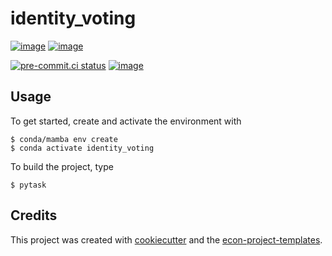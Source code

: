 # identity_voting

[![image](https://img.shields.io/github/actions/workflow/status/NicolasRoever/identity_voting/main.yml?branch=main)](https://github.com/NicolasRoever/identity_voting/actions?query=branch%3Amain)
[![image](https://codecov.io/gh/NicolasRoever/identity_voting/branch/main/graph/badge.svg)](https://codecov.io/gh/NicolasRoever/identity_voting)

[![pre-commit.ci status](https://results.pre-commit.ci/badge/github/NicolasRoever/identity_voting/main.svg)](https://results.pre-commit.ci/latest/github/NicolasRoever/identity_voting/main)
[![image](https://img.shields.io/badge/code%20style-black-000000.svg)](https://github.com/psf/black)

## Usage

To get started, create and activate the environment with

```console
$ conda/mamba env create
$ conda activate identity_voting
```

To build the project, type

```console
$ pytask
```

## Credits

This project was created with [cookiecutter](https://github.com/audreyr/cookiecutter)
and the
[econ-project-templates](https://github.com/OpenSourceEconomics/econ-project-templates).
